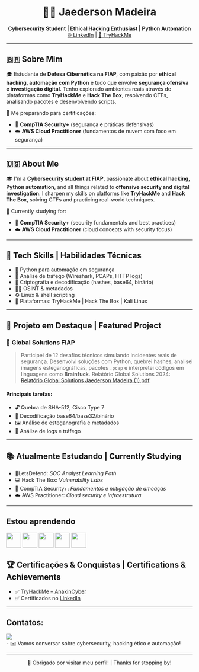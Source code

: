 <h1 align="center">👨‍💻 Jaederson Madeira</h1>
<p align="center">
  <strong>Cybersecurity Student | Ethical Hacking Enthusiast | Python Automation</strong><br>
  <a href="www.linkedin.com/in/jaedersonmadeira">🌐 LinkedIn</a> | 
  <a href="https://tryhackme.com/p/Jacamadeira1">🔐 TryHackMe</a>
</p>

---

## 🇧🇷 Sobre Mim

🎓 Estudante de **Defesa Cibernética na FIAP**, com paixão por **ethical hacking, automação com Python** e tudo que envolve **segurança ofensiva e investigação digital**. Tenho explorado ambientes reais através de plataformas como **TryHackMe** e **Hack The Box**, resolvendo CTFs, analisando pacotes e desenvolvendo scripts.

🎯 Me preparando para certificações:
- 📘 **CompTIA Security+** (segurança e práticas defensivas)
- ☁️ **AWS Cloud Practitioner** (fundamentos de nuvem com foco em segurança)

---

## 🇺🇸 About Me

🎓 I'm a **Cybersecurity student at FIAP**, passionate about **ethical hacking, Python automation**, and all things related to **offensive security and digital investigation**. I sharpen my skills on platforms like **TryHackMe** and **Hack The Box**, solving CTFs and practicing real-world techniques.

🎯 Currently studying for:
- 📘 **CompTIA Security+** (security fundamentals and best practices)
- ☁️ **AWS Cloud Practitioner** (cloud concepts with security focus)

---

## 🧰 Tech Skills | Habilidades Técnicas

- 🐍 Python para automação em segurança
- 📡 Análise de tráfego (Wireshark, PCAPs, HTTP logs)
- 🔐 Criptografia e decodificação (hashes, base64, binário)
- 🕵️‍♂️ OSINT & metadados
- ⚙️ Linux & shell scripting
- 🧪 Plataformas: TryHackMe | Hack The Box | Kali Linux

---

## 🚀 Projeto em Destaque | Featured Project

### 🧪 **Global Solutions FIAP**

> Participei de 12 desafios técnicos simulando incidentes reais de segurança. Desenvolvi soluções com Python, quebrei hashes, analisei imagens esteganográficas, pacotes `.pcap` e interpretei códigos em linguagens como **Brainfuck**.
Relatório Global Solutions 2024: [Relatório Global Solutions Jaederson Madeira (1).pdf](https://github.com/user-attachments/files/20107548/Relatorio.Global.Solutions.Jaederson.Madeira.1.pdf)


#### Principais tarefas:
- 🔓 Quebra de SHA-512, Cisco Type 7
- 🧩 Decodificação base64/base32/binário
- 🖼️ Análise de esteganografia e metadados
- 📜 Análise de logs e tráfego

---

## 📚 Atualmente Estudando | Currently Studying

- 🎯LetsDefend: *SOC Analyst Learning Path*
- 💻 Hack The Box: *Vulnerability Labs*
- 📘 CompTIA Security+: *Fundamentos e mitigação de ameaças*
- ☁️ AWS Practitioner: *Cloud security e infraestrutura*

---
## Estou aprendendo
<img loading="lazy" src="https://cdn.jsdelivr.net/gh/devicons/devicon/icons/java/java-original.svg" width="40" height="40"/> <img loading="lazy" src="https://cdn.jsdelivr.net/gh/devicons/devicon/icons/linux/linux-original.svg" width="40" height="40"/>
            <img loading="lazy" src="https://cdn.jsdelivr.net/gh/devicons/devicon@latest/icons/amazonwebservices/amazonwebservices-original-wordmark.svg" width="40"/> 
<img loading="lazy" src="https://cdn.jsdelivr.net/gh/devicons/devicon@latest/icons/kalilinux/kalilinux-original.svg" width="40"/> 
            <img loading="lazy" src="https://cdn.jsdelivr.net/gh/devicons/devicon@latest/icons/python/python-original.svg" width="40"/>
          
          
          
## 🏆 Certificações & Conquistas | Certifications & Achievements

- ✅ [TryHackMe – AnakinCyber](https://tryhackme.com/p/AnakinCyber)
- ✅ Certificados no [LinkedIn](https://www.linkedin.com/in/jaederson-madeira-b05014193/)

---

## Contatos:
<div><a href="https://www.linkedin.com/in/jaederson-madeira-b05014193" target="_blank"><img loading="lazy" src="https://img.shields.io/badge/-LinkedIn-%230077B5?style=for-the-badge&logo=linkedin&logoColor=white" target="_blank"></a>   
</div>
- ✉️ Vamos conversar sobre cybersecurity, hacking ético e automação!

---

<p align="center">
  🚀 Obrigado por visitar meu perfil! | Thanks for stopping by!
</p>

